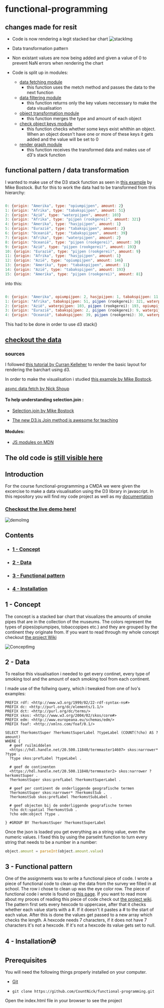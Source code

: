 # functional-programming

## changes made for resit

* Code is now rendering a legit stacked bar chart
![stackImg](https://i.imgur.com/IHmm6HL.png)
* Data transformation pattern
* Non existant values are now being added and given a value of 0 to prevent NaN errors when rendering the chart

* Code is split up in modules:
  * [data fetching module](https://github.com/CountNick/functional-programming/blob/master/js/modules/fetchData.js)
    * this function uses the metch method and passes the data to the next function
  * [data filtering module](https://github.com/CountNick/functional-programming/blob/master/js/modules/filterData.js)
    * this function returns only the key values neccessary to make the data visualisation
  * [object transformation module](https://github.com/CountNick/functional-programming/blob/master/js/modules/modifyObjects.js)
    * this function merges the type and amount of each object 
  * [check object keys module](https://github.com/CountNick/functional-programming/blob/master/js/modules/checkKeys.js)
    * this function checks whether some keys exist whithin an object. When an object doesn't have one or more of these keys it gets added and the value will be set to 0
  * [render graph module](https://github.com/CountNick/functional-programming/blob/master/js/modules/renderGraph.js)
    * this function receives the transformed data and makes use of d3's stack function

## functional pattern / data transformation

I wanted to make use of the D3 stack function as seen in [this example](https://observablehq.com/@d3/stacked-bar-chart) by Mike Bostock. But for this to work the data had to be transformed from this hierarchy:

```javascript

0: {origin: "Amerika", type: "opiumpijpen", amount: 2}
1: {origin: "Afrika", type: "tabakspijpen", amount: 51}
2: {origin: "Azië", type: "waterpijpen", amount: 103}
3: {origin: "Afrika", type: "pijpen (rookgerei)", amount: 321}
4: {origin: "Amerika", type: "hasjpijpen", amount: 1}
5: {origin: "Eurazië", type: "tabakspijpen", amount: 2}
6: {origin: "Oceanië", type: "tabakspijpen", amount: 39}
7: {origin: "Afrika", type: "waterpijpen", amount: 2}
8: {origin: "Oceanië", type: "pijpen (rookgerei)", amount: 30}
9: {origin: "Azië", type: "pijpen (rookgerei)", amount: 193}
10: {origin: "Eurazië", type: "pijpen (rookgerei)", amount: 9}
11: {origin: "Afrika", type: "hasjpijpen", amount: 1}
12: {origin: "Azië", type: "opiumpijpen", amount: 146}
13: {origin: "Amerika", type: "tabakspijpen", amount: 11}
14: {origin: "Azië", type: "tabakspijpen", amount: 193}
15: {origin: "Amerika", type: "pijpen (rookgerei)", amount: 81}

```

into this:

```javascript

0: {origin: "Amerika", opiumpijpen: 2, hasjpijpen: 1, tabakspijpen: 11, pijpen (rookgerei): 81, …}
1: {origin: "Afrika", tabakspijpen: 51, pijpen (rookgerei): 321, waterpijpen: 2, hasjpijpen: 1, …}
2: {origin: "Azië", waterpijpen: 103, pijpen (rookgerei): 193, opiumpijpen: 146, tabakspijpen: 193, …}
3: {origin: "Eurazië", tabakspijpen: 2, pijpen (rookgerei): 9, waterpijpen: 0, opiumpijpen: 0, …}
4: {origin: "Oceanië", tabakspijpen: 39, pijpen (rookgerei): 30, waterpijpen: 0, opiumpijpen: 0, …}

```
This had to be done in order to use d3 stack()

## [checkout the data ](https://github.com/CountNick/functional-programming#2---data-1)

### __sources__

I followed [this tutorial by Curran Kelleher](https://www.youtube.com/watch?v=NlBt-7PuaLk&t=800s) to render the basic layout for rendering the barchart using d3.

In order to make the visualisation i studied [this example by Mike Bostock](https://observablehq.com/@d3/stacked-bar-chart).

[async data fetch by Nick Shoup](https://dev.to/shoupn/javascript-fetch-api-and-using-asyncawait-47mp)

#### To help understanding selection.join :

* [Selection.join by Mike Bostock](https://observablehq.com/@d3/selection-join)

* [The new D3.js Join method is awesome for teaching](https://fabiofranchino.com/blog/the-new-d3.js-join-method-is-awesome-for-t/)

#### Modules:

* [JS modules on MDN](https://www.google.com/search?q=js+modules+how+to+use&rlz=1C5CHFA_enNL716NL718&oq=js+modules+how+&aqs=chrome.1.69i57j0l2.3675j1j7&sourceid=chrome&ie=UTF-8)



## __The old code is [still visible here](https://github.com/CountNick/functional-programming/tree/gh-pages)__





## Introduction

For the course functional-programming a CMDA we were given the excercise to make a data visualisation using the D3 library in javascript. In this repository you will find my code project as well as my [documentation](https://github.com/CountNick/functional-programming/wiki)

### [Checkout the live demo here!](https://countnick.github.io/functional-programming/)
![demoImg](https://i.imgur.com/N1vvuSj.png)

## Contents

* ### [1 - Concept](#1-Concept)
* ### [2 - Data](#2-data)
* ### [3 - Functional pattern](#3-Functional-pattern)
* ### [4 - Installation](#4-Installation)


## 1 - Concept 

The concept is a stacked bar chart that visualizes the amounts of smoke pipes that are in the collection of the museums. The colors represent the types of pipes(opiumpipes, tobaccopipes etc.) and they are grouped by the continent they originate from. If you want to read through my whole concept checkout [the project Wiki](https://github.com/CountNick/functional-programming/wiki/2.3---Concept)

![ConceptImg](https://i.imgur.com/CKsA8Fr.png)


## 2 - Data

To realise this visualisation i needed to get every continet, every type of smoking tool and the amount of each smoking tool from each continent.

I made use of the follwing query, which i tweaked from one of Ivo's examples:

```
PREFIX rdf: <http://www.w3.org/1999/02/22-rdf-syntax-ns#>
PREFIX dc: <http://purl.org/dc/elements/1.1/>
PREFIX dct: <http://purl.org/dc/terms/>
PREFIX skos: <http://www.w3.org/2004/02/skos/core#>
PREFIX edm: <http://www.europeana.eu/schemas/edm/>
PREFIX foaf: <http://xmlns.com/foaf/0.1/>

SELECT ?herkomstSuper ?herkomstSuperLabel ?typeLabel (COUNT(?cho) AS ?amount) 
WHERE {
  # geef ruilmiddelen
  <https://hdl.handle.net/20.500.11840/termmaster14607> skos:narrower* ?type .
  ?type skos:prefLabel ?typeLabel .

  # geef de continenten
  <https://hdl.handle.net/20.500.11840/termmaster2> skos:narrower ?herkomstSuper .
  ?herkomstSuper skos:prefLabel ?herkomstSuperLabel .

  # geef per continent de onderliggende geografische termen
  ?herkomstSuper skos:narrower* ?herkomstSub .
  ?herkomstSub skos:prefLabel ?herkomstSubLabel .

  # geef objecten bij de onderliggende geografische termen
  ?cho dct:spatial ?herkomstSub .
  ?cho edm:object ?type . 
  
} #GROUP BY ?herkomstSuper ?herkomstSuperLabel 
```

Once the json is loaded you get everything as a string value, even the numeric values. I fixed this by using the parseInt function to turn every string that needs to be a number in a number: 

```javascript
object.amount = parseInt(object.amount.value)
```

## 3 - Functional pattern

One of the assignments was to write a functional piece of code. I wrote a piece of functional code to clean up the data from the survey we filled in at school. The row i chose to clean up was the eye color row. The piece of functional code i wrote is found on [this page](https://github.com/CountNick/functional-programming/blob/master/js/index.js). If you want to read more about my proces of reading this piece of code check out [the project wiki](https://github.com/CountNick/functional-programming/wiki/3.4-Data-transformation-for-stacked-bar-chart). The pattern first sets every hexcode to uppercase, after that it checks whether each value starts with a #. If it doesn't it pastes a # to the start of each value. After this is done the values get passed to a new array which checks the length. A hexcode needs 7 characters, if it does not have 7 characters it's not a hexcode. If it's not a hexcode its value gets set to null.

## 4 - Installation:cd:

## Prerequisites

You will need the following things properly installed on your computer.

* [Git](https://git-scm.com/)


* `git clone https://github.com/CountNick/functional-programming.git`

Open the index.html file in your browser to see the project
